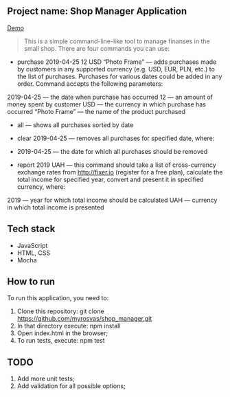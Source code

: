 ## Project name: Shop Manager Application
[Demo](https://myrosvas.github.io/shop_manager/)

> This is a simple command-line-like tool to manage finanses in the small shop. There are four commands you can use:
* purchase 2019-04-25 12 USD “Photo Frame”  — adds purchases made by customers in any supported currency (e.g. USD, EUR, PLN, etc.) to the list of purchases. Purchases for various dates could be added in any order. Command accepts the following parameters:

2019-04-25 — the date when purchase has occurred
12 — an amount of money spent by customer
USD — the currency in which purchase has occurred
“Photo Frame” — the name of the product purchased

* all — shows all purchases sorted by date

* clear 2019-04-25 — removes all purchases for specified date, where:

* 2019-04-25 — the date for which all purchases should be removed

* report 2019 UAH — this command should take a list of cross-currency exchange rates from http://fixer.io (register for a free plan), calculate the total income for specified year, convert and present it in specified currency, where:

2019 — year for which total income should be calculated
UAH — currency in which total income is presented


## Tech stack

* JavaScript
* HTML, CSS
* Mocha

## How to run

To run this application, you need to:
1) Clone this repository: git clone https://github.com/myrosvas/shop_manager.git
2) In that directory execute: 
npm install
3) Open index.html in the browser;
4) To run tests, execute:
npm test

## TODO

1. Add more unit tests;
2. Add validation for all possible options;